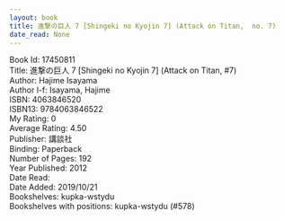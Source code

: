```yaml
---
layout: book
title: 進撃の巨人 7 [Shingeki no Kyojin 7] (Attack on Titan,  no. 7)
date_read: None
---
```


Book Id: 17450811<br />
Title: 進撃の巨人 7 [Shingeki no Kyojin 7] (Attack on Titan, #7)<br />
Author: Hajime Isayama<br />
Author l-f: Isayama, Hajime<br />
ISBN: 4063846520<br />
ISBN13: 9784063846522<br />
My Rating: 0<br />
Average Rating: 4.50<br />
Publisher: 講談社<br />
Binding: Paperback<br />
Number of Pages: 192<br />
Year Published: 2012<br />
Date Read: <br />
Date Added: 2019/10/21<br />
Bookshelves: kupka-wstydu<br />
Bookshelves with positions: kupka-wstydu (#578)<br />

